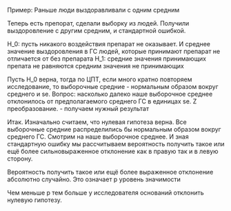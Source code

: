 
Пример:
Раньше люди выздоравливали с одним средним

Теперь есть препорат, сделали выборку из людей. Получили выздоровление с другим средним, и стандартной ошибкой.

H_0: пусть никакого воздействия препарат не оказывает. И среднее значение выздоровления в ГС людей, которые принимают препарат не отличается от без препарата
H_1: средние значения принимающих препата не равняются средним значения не принимающих

Пусть H_0 верна, тогда по ЦПТ, если много кратно повторяем исследование, то выборочные средние - нормальным образом вокруг среднего и se.
Вопрос: насколько далеко наше выборочное среднее отклонилось от предполагаемого среднего ГС в единицах se. Z преобразование. - получаем нужный результат

Итак. Изначально считаем, что нулевая гипотеза верна. Все выборочные средние распределились бы нормальным образом вокруг среднего ГС. Смотрим на наше выборочное среднее. И зная стандартную ошибку мы рассчитываем вероятность получить такое или ещё более сильновыраженное отклонение как в правую так и в левую сторону.

Вероятность получить такое или ещё более выраженное отклонение абсолютно случайно. Это означает p уровень значимости

Чем меньше p тем больше у исследователя оснований отклонить нулевую гипотезу.

